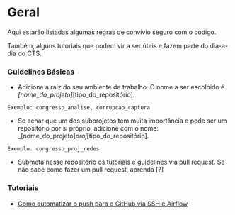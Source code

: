 # Geral

Aqui estarão listadas algumas regras de convívio seguro com o código.

Também, alguns tutoriais que podem vir a ser úteis e fazem parte do dia-a-dia do CTS.

### Guidelines Básicas

- Adicione a raiz do seu ambiente de trabalho. O nome a ser escolhido é _[nome_do_projeto]_[tipo_do_repositório]. 
```
Exemplo: congresso_analise, corrupcao_captura
```
- Se achar que um dos subprojetos tem muita importância e pode ser um repositório por si próprio, adicione com o nome: 
_[nome_do_projeto]_proj_[tipo_do_repositório].
```
Exemplo: congresso_proj_redes
```
- Submeta nesse repositório os tutoriais e guidelines via pull request. Se não sabe como fazer um pull request, aprenda [?]

### Tutoriais
- [Como automatizar o push para o GitHub via SSH e Airflow](https://github.com/CTS-FGV/geral/blob/master/tutoriais.md)
